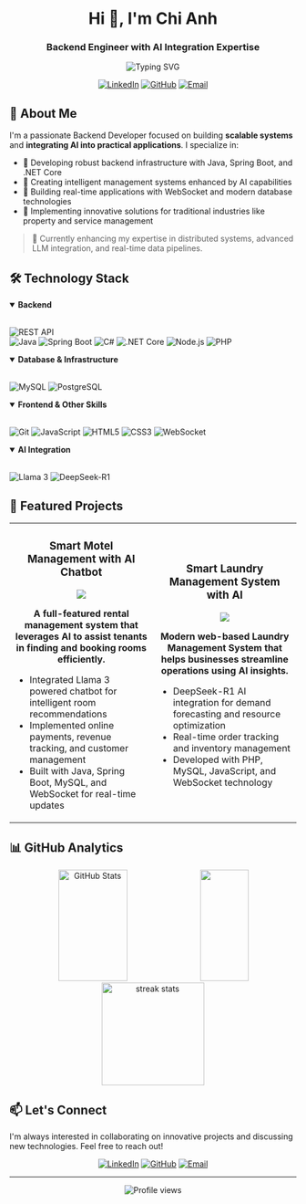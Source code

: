 <h1 align="center">Hi 👋, I'm Chi Anh</h1>
<h3 align="center">Backend Engineer with AI Integration Expertise</h3>

<p align="center">
  <img src="https://readme-typing-svg.herokuapp.com?font=Fira+Code&pause=1000&color=6A5ACD&center=true&vCenter=true&width=435&lines=Java+%26+Spring+Boot+Developer;.NET+Core+Engineer;AI+Integration+Specialist;Scalable+Systems+Architect" alt="Typing SVG" />
</p>

<div align="center">
  
[![LinkedIn](https://img.shields.io/badge/LinkedIn-0077B5?style=for-the-badge&logo=linkedin&logoColor=white)](https://www.linkedin.com/in/hoangnguyenchianh)
[![GitHub](https://img.shields.io/badge/GitHub-100000?style=for-the-badge&logo=github&logoColor=white)](https://github.com/chianhluvC)
[![Email](https://img.shields.io/badge/Email-D14836?style=for-the-badge&logo=gmail&logoColor=white)](mailto:hoangnguyenchianh@gmail.com)

</div>

## 💫 About Me

I'm a passionate Backend Developer focused on building **scalable systems** and **integrating AI into practical applications**. I specialize in:

- 🔹 Developing robust backend infrastructure with Java, Spring Boot, and .NET Core
- 🔹 Creating intelligent management systems enhanced by AI capabilities
- 🔹 Building real-time applications with WebSocket and modern database technologies
- 🔹 Implementing innovative solutions for traditional industries like property and service management

> 🌱 Currently enhancing my expertise in distributed systems, advanced LLM integration, and real-time data pipelines.

## 🛠️ Technology Stack

<details open>
<summary><b>Backend</b></summary>
<br>

![REST API](https://img.shields.io/badge/REST_API-009688?style=for-the-badge&logo=fastapi&logoColor=white)   
![Java](https://img.shields.io/badge/Java-ED8B00?style=for-the-badge&logo=openjdk&logoColor=white)
![Spring Boot](https://img.shields.io/badge/Spring_Boot-6DB33F?style=for-the-badge&logo=spring-boot&logoColor=white)
![C#](https://img.shields.io/badge/C%23-239120?style=for-the-badge&logo=c-sharp&logoColor=white)
![.NET Core](https://img.shields.io/badge/.NET-512BD4?style=for-the-badge&logo=dotnet&logoColor=white)
![Node.js](https://img.shields.io/badge/Node.js-339933?style=for-the-badge&logo=nodedotjs&logoColor=white)
![PHP](https://img.shields.io/badge/PHP-777BB4?style=for-the-badge&logo=php&logoColor=white)

</details>

<details open>
<summary><b>Database & Infrastructure</b></summary>
<br>
  
![MySQL](https://img.shields.io/badge/MySQL-005C84?style=for-the-badge&logo=mysql&logoColor=white)
![PostgreSQL](https://img.shields.io/badge/PostgreSQL-316192?style=for-the-badge&logo=postgresql&logoColor=white)

</details>

<details open>
<summary><b>Frontend & Other Skills</b></summary>
<br>

![Git](https://img.shields.io/badge/Git-F05032?style=for-the-badge&logo=git&logoColor=white) 
![JavaScript](https://img.shields.io/badge/JavaScript-F7DF1E?style=for-the-badge&logo=javascript&logoColor=black)
![HTML5](https://img.shields.io/badge/HTML5-E34F26?style=for-the-badge&logo=html5&logoColor=white)
![CSS3](https://img.shields.io/badge/CSS3-1572B6?style=for-the-badge&logo=css3&logoColor=white)
![WebSocket](https://img.shields.io/badge/WebSocket-010101?style=for-the-badge&logo=socket.io&logoColor=white)

</details>

<details open>
<summary><b>AI Integration</b></summary>
<br>
  
![Llama 3](https://img.shields.io/badge/Llama_3-0467DF?style=for-the-badge&logo=meta&logoColor=white)
![DeepSeek-R1](https://img.shields.io/badge/DeepSeek_R1-7B68EE?style=for-the-badge&logo=deepseek&logoColor=white)

</details>

## 🚀 Featured Projects

<div align="center">
<table>
  <tr>
    <td width="50%">
      <h3 align="center">Smart Motel Management with AI Chatbot</h3>
      <div align="center">
        <p>
          <a href="https://github.com/chianhluvC/Smart-Motel-Management-with-AI-Powered-Chatbot" target="_blank">
            <img src="https://img.shields.io/badge/Code-00A98F?style=for-the-badge&logo=github&logoColor=white" />
          </a>
        </p>
        <p><strong>A full-featured rental management system that leverages AI to assist tenants in finding and booking rooms efficiently.</strong></p>
        <ul align="left">
          <li>Integrated Llama 3 powered chatbot for intelligent room recommendations</li>
          <li>Implemented online payments, revenue tracking, and customer management</li>
          <li>Built with Java, Spring Boot, MySQL, and WebSocket for real-time updates</li>
        </ul>
      </div>
    </td>
    <td width="50%">
      <h3 align="center">Smart Laundry Management System with AI</h3>
      <div align="center">
        <p>
          <a href="https://github.com/chianhluvC/Smart-Laundry-Management-System-with-AI" target="_blank">
            <img src="https://img.shields.io/badge/Code-00A98F?style=for-the-badge&logo=github&logoColor=white" />
          </a>
        </p>
        <p><strong>Modern web-based Laundry Management System that helps businesses streamline operations using AI insights.</strong></p>
        <ul align="left">
          <li>DeepSeek-R1 AI integration for demand forecasting and resource optimization</li>
          <li>Real-time order tracking and inventory management</li>
          <li>Developed with PHP, MySQL, JavaScript, and WebSocket technology</li>
        </ul>
      </div>
    </td>
  </tr>
</table>
</div>

## 📊 GitHub Analytics

<div align="center">
  <img width="49%" height="195px" src="https://github-readme-stats.vercel.app/api?username=chianhluvC&show_icons=true&count_private=true&hide_border=true&title_color=6A5ACD&icon_color=6A5ACD&text_color=c9d1d9&bg_color=0d1117" alt="GitHub Stats" /> 
  <img width="41%" height="195px" src="https://github-readme-stats.vercel.app/api/top-langs/?username=chianhluvC&layout=compact&hide_border=true&title_color=6A5ACD&text_color=c9d1d9&bg_color=0d1117" />
</div>

<div align="center">
  <img height="180em" src="https://github-readme-streak-stats.herokuapp.com/?user=chianhluvC&theme=tokyonight&hide_border=true&background=0D1117&stroke=6A5ACD&ring=6A5ACD&fire=6A5ACD&currStreakLabel=6A5ACD" alt="streak stats"/>
</div>

## 📫 Let's Connect

I'm always interested in collaborating on innovative projects and discussing new technologies. Feel free to reach out!

<div align="center">
  
[![LinkedIn](https://img.shields.io/badge/LinkedIn-0077B5?style=for-the-badge&logo=linkedin&logoColor=white)](https://www.linkedin.com/in/hoangnguyenchianh)
[![GitHub](https://img.shields.io/badge/GitHub-100000?style=for-the-badge&logo=github&logoColor=white)](https://github.com/chianhluvC)
[![Email](https://img.shields.io/badge/Email-D14836?style=for-the-badge&logo=gmail&logoColor=white)](mailto:hoangnguyenchianh@gmail.com)

</div>

---

<div align="center">
<img src="https://komarev.com/ghpvc/?username=chianhluvC&style=flat-square&color=6A5ACD" alt="Profile views"/>
</div>

